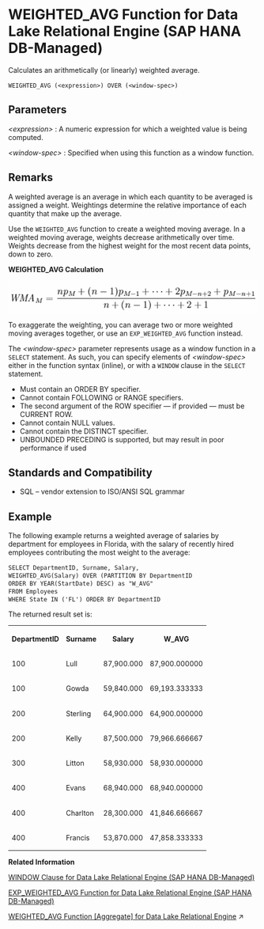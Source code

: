 <!-- loio7a370d0d94cb4061a4de45b28ddbac36 -->

# WEIGHTED\_AVG Function for Data Lake Relational Engine \(SAP HANA DB-Managed\)

Calculates an arithmetically \(or linearly\) weighted average.



```
WEIGHTED_AVG (<expression>) OVER (<window-spec>)
```



<a name="loio7a370d0d94cb4061a4de45b28ddbac36__section_bfb_tdv_vrb"/>

## Parameters

 *<expression\>*
 :   A numeric expression for which a weighted value is being computed.

  *<window-spec\>*
 :   Specified when using this function as a window function.

 

<a name="loio7a370d0d94cb4061a4de45b28ddbac36__section_al5_tdv_vrb"/>

## Remarks

A weighted average is an average in which each quantity to be averaged is assigned a weight. Weightings determine the relative importance of each quantity that make up the average.

Use the `WEIGHTED_AVG` function to create a weighted moving average. In a weighted moving average, weights decrease arithmetically over time. Weights decrease from the highest weight for the most recent data points, down to zero.

   
  
**WEIGHTED\_AVG Calculation**

![WEIGHTED_AVG calculation](images/weighted_avg_gif_a16ffb9.gif "WEIGHTED_AVG Calculation")

To exaggerate the weighting, you can average two or more weighted moving averages together, or use an `EXP_WEIGHTED_AVG` function instead.

The *<window-spec\>* parameter represents usage as a window function in a `SELECT` statement. As such, you can specify elements of *<window-spec\>* either in the function syntax \(inline\), or with a `WINDOW` clause in the `SELECT` statement.

-   Must contain an ORDER BY specifier.
-   Cannot contain FOLLOWING or RANGE specifiers.
-   The second argument of the ROW specifier — if provided — must be CURRENT ROW.
-   Cannot contain NULL values.
-   Cannot contain the DISTINCT specifier.
-   UNBOUNDED PRECEDING is supported, but may result in poor performance if used



<a name="loio7a370d0d94cb4061a4de45b28ddbac36__section_b5j_5dv_vrb"/>

## Standards and Compatibility

-   SQL – vendor extension to ISO/ANSI SQL grammar



<a name="loio7a370d0d94cb4061a4de45b28ddbac36__section_v55_5dv_vrb"/>

## Example

The following example returns a weighted average of salaries by department for employees in Florida, with the salary of recently hired employees contributing the most weight to the average:

```
SELECT DepartmentID, Surname, Salary,
WEIGHTED_AVG(Salary) OVER (PARTITION BY DepartmentID
ORDER BY YEAR(StartDate) DESC) as "W_AVG"
FROM Employees
WHERE State IN ('FL') ORDER BY DepartmentID
```

The returned result set is:


<table>
<tr>
<th valign="top" rowspan="1">

DepartmentID



</th>
<th valign="top" rowspan="1">

Surname



</th>
<th valign="top" rowspan="1">

Salary



</th>
<th valign="top" rowspan="1">

W\_AVG



</th>
</tr>
<tr>
<td valign="top" rowspan="1">

100



</td>
<td valign="top" rowspan="1">

Lull



</td>
<td valign="top" rowspan="1">

87,900.000



</td>
<td valign="top" rowspan="1">

87,900.000000



</td>
</tr>
<tr>
<td valign="top" rowspan="1">

100



</td>
<td valign="top" rowspan="1">

Gowda



</td>
<td valign="top" rowspan="1">

59,840.000



</td>
<td valign="top" rowspan="1">

69,193.333333



</td>
</tr>
<tr>
<td valign="top" rowspan="1">

200



</td>
<td valign="top" rowspan="1">

Sterling



</td>
<td valign="top" rowspan="1">

64,900.000



</td>
<td valign="top" rowspan="1">

64,900.000000



</td>
</tr>
<tr>
<td valign="top" rowspan="1">

200



</td>
<td valign="top" rowspan="1">

Kelly



</td>
<td valign="top" rowspan="1">

87,500.000



</td>
<td valign="top" rowspan="1">

79,966.666667



</td>
</tr>
<tr>
<td valign="top" rowspan="1">

300



</td>
<td valign="top" rowspan="1">

Litton



</td>
<td valign="top" rowspan="1">

58,930.000



</td>
<td valign="top" rowspan="1">

58,930.000000



</td>
</tr>
<tr>
<td valign="top" rowspan="1">

400



</td>
<td valign="top" rowspan="1">

Evans



</td>
<td valign="top" rowspan="1">

68,940.000



</td>
<td valign="top" rowspan="1">

68,940.000000



</td>
</tr>
<tr>
<td valign="top" rowspan="1">

400



</td>
<td valign="top" rowspan="1">

Charlton



</td>
<td valign="top" rowspan="1">

28,300.000



</td>
<td valign="top" rowspan="1">

41,846.666667



</td>
</tr>
<tr>
<td valign="top" rowspan="1">

400



</td>
<td valign="top" rowspan="1">

Francis



</td>
<td valign="top" rowspan="1">

53,870.000



</td>
<td valign="top" rowspan="1">

47,858.333333



</td>
</tr>
</table>

**Related Information**  


[WINDOW Clause for Data Lake Relational Engine \(SAP HANA DB-Managed\)](../030-sql-statements/window-clause-for-data-lake-relational-engine-sap-hana-db-managed-c83b61b.md "Defines all or part of a window for use with window functions such as AVG and RANK in a SELECT statement.")

[EXP\_WEIGHTED\_AVG Function for Data Lake Relational Engine \(SAP HANA DB-Managed\)](exp-weighted-avg-function-for-data-lake-relational-engine-sap-hana-db-managed-ac831a0.md "Calculates an exponential weighted moving average. Weightings determine the relative importance of each quantity that makes up the average.")

[WEIGHTED_AVG Function [Aggregate] for Data Lake Relational Engine](https://help.sap.com/viewer/19b3964099384f178ad08f2d348232a9/2023_1_QRC/en-US/a590e30584f210158df8d2242a037242.html "Calculates an arithmetically (or linearly) weighted average.") :arrow_upper_right:

